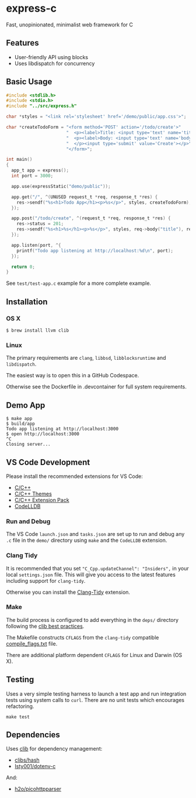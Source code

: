 # express-c

Fast, unopinionated, minimalist web framework for C

## Features

- User-friendly API using blocks
- Uses libdispatch for concurrency

## Basic Usage

```c
#include <stdlib.h>
#include <stdio.h>
#include "../src/express.h"

char *styles = "<link rel='stylesheet' href='/demo/public/app.css'>";

char *createTodoForm = "<form method='POST' action='/todo/create'>"
                       "  <p><label>Title: <input type='text' name='title'></label></p>"
                       "  <p><label>Body: <input type='text' name='body'></label></p>"
                       "  </p><input type='submit' value='Create'></p>"
                       "</form>";

int main()
{
  app_t app = express();
  int port = 3000;

  app.use(expressStatic("demo/public"));

  app.get("/", ^(UNUSED request_t *req, response_t *res) {
    res->sendf("%s<h1>Todo App</h1><p>%s</p>", styles, createTodoForm);
  });

  app.post("/todo/create", ^(request_t *req, response_t *res) {
    res->status = 201;
    res->sendf("%s<h1>%s</h1><p>%s</p>", styles, req->body("title"), req->body("body"));
  });

  app.listen(port, ^{
    printf("Todo app listening at http://localhost:%d\n", port);
  });

  return 0;
}
```

See `test/test-app.c` example for a more complete example.

## Installation

### OS X

```
$ brew install llvm clib
```

### Linux

The primary requirements are `clang`, `libbsd`, `libblocksruntime` and `libdispatch`.

The easiest way is to open this in a GitHub Codespace.

Otherwise see the Dockerfile in .devcontainer for full system requirements.

## Demo App

```
$ make app
$ build/app
Todo app listening at http://localhost:3000
$ open http://localhost:3000
^C
Closing server...
```

## VS Code Development

Please install the recommended extensions for VS Code:

- [C/C++](https://marketplace.visualstudio.com/items?itemName=ms-vscode.cpptools)
- [C/C++ Themes](https://marketplace.visualstudio.com/items?itemName=ms-vscode.cpptools-themes)
- [C/C++ Extension Pack](https://marketplace.visualstudio.com/items?itemName=ms-vscode.cpptools-extension-pack)
- [CodeLLDB](https://marketplace.visualstudio.com/items?itemName=vadimcn.vscode-lldb)

### Run and Debug

The VS Code `launch.json` and `tasks.json` are set up to run and debug any `.c` file in the `demo/` directory using `make` and the `CodeLLDB` extension.

### Clang Tidy

It is recommended that you set `"C_Cpp.updateChannel": "Insiders",` in your local `settings.json` file. This will give you access to the latest features including support for `clang-tidy`.

Otherwise you can install the [Clang-Tidy](https://marketplace.visualstudio.com/items?itemName=notskm.clang-tidy) extension.

### Make

The build process is configured to add everything in the `deps/` directory following the [clib best practices](https://github.com/clibs/clib/blob/master/BEST_PRACTICE.md).

The Makefile constructs `CFLAGS` from the `clang-tidy` compatible [compile_flags.txt](https://clang.llvm.org/docs/JSONCompilationDatabase.html#alternatives) file.

There are additional platform dependent `CFLAGS` for Linux and Darwin (OS X).

## Testing

Uses a very simple testing harness to launch a test app and run integration tests using system calls to `curl`. There are no unit tests which encourages refactoring.

```
make test
```

## Dependencies

Uses [clib](https://github.com/clibs/clib) for dependency management:

- [clibs/hash](https://github.com/clibs/hash)
- [Isty001/dotenv-c](https://github.com/Isty001/dotenv-c)

And:

- [h2o/picohttpparser](https://github.com/h2o/picohttpparser)
